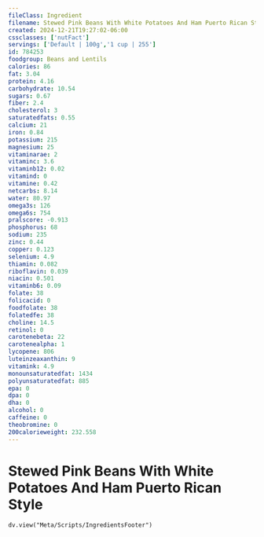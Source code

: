 ```yaml
---
fileClass: Ingredient
filename: Stewed Pink Beans With White Potatoes And Ham Puerto Rican Style
created: 2024-12-21T19:27:02-06:00
cssclasses: ['nutFact']
servings: ['Default | 100g','1 cup | 255']
id: 784253
foodgroup: Beans and Lentils
calories: 86
fat: 3.04
protein: 4.16
carbohydrate: 10.54
sugars: 0.67
fiber: 2.4
cholesterol: 3
saturatedfats: 0.55
calcium: 21
iron: 0.84
potassium: 215
magnesium: 25
vitaminarae: 2
vitaminc: 3.6
vitaminb12: 0.02
vitamind: 0
vitamine: 0.42
netcarbs: 8.14
water: 80.97
omega3s: 126
omega6s: 754
pralscore: -0.913
phosphorus: 68
sodium: 235
zinc: 0.44
copper: 0.123
selenium: 4.9
thiamin: 0.082
riboflavin: 0.039
niacin: 0.501
vitaminb6: 0.09
folate: 38
folicacid: 0
foodfolate: 38
folatedfe: 38
choline: 14.5
retinol: 0
carotenebeta: 22
carotenealpha: 1
lycopene: 806
luteinzeaxanthin: 9
vitamink: 4.9
monounsaturatedfat: 1434
polyunsaturatedfat: 885
epa: 0
dpa: 0
dha: 0
alcohol: 0
caffeine: 0
theobromine: 0
200calorieweight: 232.558
---
```


# Stewed Pink Beans With White Potatoes And Ham Puerto Rican Style

```dataviewjs
dv.view("Meta/Scripts/IngredientsFooter")
```
